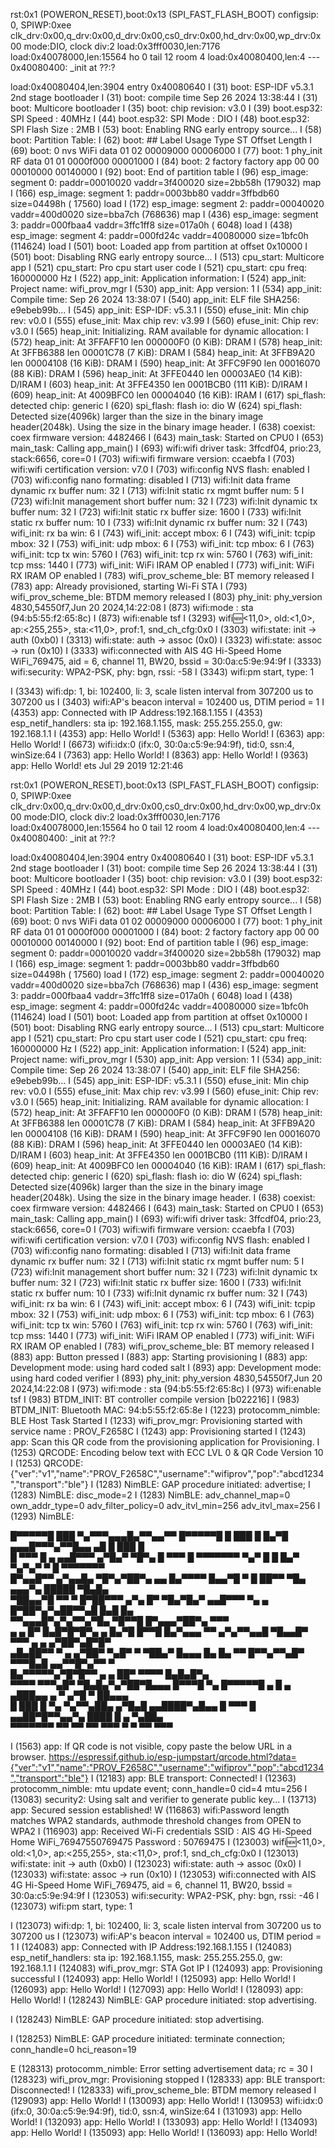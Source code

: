 rst:0x1 (POWERON_RESET),boot:0x13 (SPI_FAST_FLASH_BOOT)
configsip: 0, SPIWP:0xee
clk_drv:0x00,q_drv:0x00,d_drv:0x00,cs0_drv:0x00,hd_drv:0x00,wp_drv:0x00
mode:DIO, clock div:2
load:0x3fff0030,len:7176
load:0x40078000,len:15564
ho 0 tail 12 room 4
load:0x40080400,len:4
--- 0x40080400: _init at ??:?

load:0x40080404,len:3904
entry 0x40080640
I (31) boot: ESP-IDF v5.3.1 2nd stage bootloader
I (31) boot: compile time Sep 26 2024 13:38:44
I (31) boot: Multicore bootloader
I (35) boot: chip revision: v3.0
I (39) boot.esp32: SPI Speed      : 40MHz
I (44) boot.esp32: SPI Mode       : DIO
I (48) boot.esp32: SPI Flash Size : 2MB
I (53) boot: Enabling RNG early entropy source...
I (58) boot: Partition Table:
I (62) boot: ## Label            Usage          Type ST Offset   Length
I (69) boot:  0 nvs              WiFi data        01 02 00009000 00006000
I (77) boot:  1 phy_init         RF data          01 01 0000f000 00001000
I (84) boot:  2 factory          factory app      00 00 00010000 00140000
I (92) boot: End of partition table
I (96) esp_image: segment 0: paddr=00010020 vaddr=3f400020 size=2bb58h (179032) map
I (166) esp_image: segment 1: paddr=0003bb80 vaddr=3ffbdb60 size=04498h ( 17560) load
I (172) esp_image: segment 2: paddr=00040020 vaddr=400d0020 size=bba7ch (768636) map
I (436) esp_image: segment 3: paddr=000fbaa4 vaddr=3ffc1ff8 size=017a0h (  6048) load
I (438) esp_image: segment 4: paddr=000fd24c vaddr=40080000 size=1bfc0h (114624) load
I (501) boot: Loaded app from partition at offset 0x10000
I (501) boot: Disabling RNG early entropy source...
I (513) cpu_start: Multicore app
I (521) cpu_start: Pro cpu start user code
I (521) cpu_start: cpu freq: 160000000 Hz
I (522) app_init: Application information:
I (524) app_init: Project name:     wifi_prov_mgr
I (530) app_init: App version:      1
I (534) app_init: Compile time:     Sep 26 2024 13:38:07
I (540) app_init: ELF file SHA256:  e9ebeb99b...
I (545) app_init: ESP-IDF:          v5.3.1
I (550) efuse_init: Min chip rev:     v0.0
I (555) efuse_init: Max chip rev:     v3.99 
I (560) efuse_init: Chip rev:         v3.0
I (565) heap_init: Initializing. RAM available for dynamic allocation:
I (572) heap_init: At 3FFAFF10 len 000000F0 (0 KiB): DRAM
I (578) heap_init: At 3FFB6388 len 00001C78 (7 KiB): DRAM
I (584) heap_init: At 3FFB9A20 len 00004108 (16 KiB): DRAM
I (590) heap_init: At 3FFC9F90 len 00016070 (88 KiB): DRAM
I (596) heap_init: At 3FFE0440 len 00003AE0 (14 KiB): D/IRAM
I (603) heap_init: At 3FFE4350 len 0001BCB0 (111 KiB): D/IRAM
I (609) heap_init: At 4009BFC0 len 00004040 (16 KiB): IRAM
I (617) spi_flash: detected chip: generic
I (620) spi_flash: flash io: dio
W (624) spi_flash: Detected size(4096k) larger than the size in the binary image header(2048k). Using the size in the binary image header.
I (638) coexist: coex firmware version: 4482466
I (643) main_task: Started on CPU0
I (653) main_task: Calling app_main()
I (693) wifi:wifi driver task: 3ffcdf04, prio:23, stack:6656, core=0
I (703) wifi:wifi firmware version: ccaebfa
I (703) wifi:wifi certification version: v7.0
I (703) wifi:config NVS flash: enabled
I (703) wifi:config nano formating: disabled
I (713) wifi:Init data frame dynamic rx buffer num: 32
I (713) wifi:Init static rx mgmt buffer num: 5
I (723) wifi:Init management short buffer num: 32
I (723) wifi:Init dynamic tx buffer num: 32
I (723) wifi:Init static rx buffer size: 1600
I (733) wifi:Init static rx buffer num: 10
I (733) wifi:Init dynamic rx buffer num: 32
I (743) wifi_init: rx ba win: 6
I (743) wifi_init: accept mbox: 6
I (743) wifi_init: tcpip mbox: 32
I (753) wifi_init: udp mbox: 6
I (753) wifi_init: tcp mbox: 6
I (763) wifi_init: tcp tx win: 5760
I (763) wifi_init: tcp rx win: 5760
I (763) wifi_init: tcp mss: 1440
I (773) wifi_init: WiFi IRAM OP enabled
I (773) wifi_init: WiFi RX IRAM OP enabled
I (783) wifi_prov_scheme_ble: BT memory released
I (783) app: Already provisioned, starting Wi-Fi STA
I (793) wifi_prov_scheme_ble: BTDM memory released
I (803) phy_init: phy_version 4830,54550f7,Jun 20 2024,14:22:08
I (873) wifi:mode : sta (94:b5:55:f2:65:8c)
I (873) wifi:enable tsf
I (3293) wifi:new:<11,0>, old:<1,0>, ap:<255,255>, sta:<11,0>, prof:1, snd_ch_cfg:0x0
I (3303) wifi:state: init -> auth (0xb0)
I (3313) wifi:state: auth -> assoc (0x0)
I (3323) wifi:state: assoc -> run (0x10)
I (3333) wifi:connected with AIS 4G Hi-Speed Home WiFi_769475, aid = 6, channel 11, BW20, bssid = 30:0a:c5:9e:94:9f
I (3333) wifi:security: WPA2-PSK, phy: bgn, rssi: -58
I (3343) wifi:pm start, type: 1

I (3343) wifi:dp: 1, bi: 102400, li: 3, scale listen interval from 307200 us to 307200 us
I (3403) wifi:AP's beacon interval = 102400 us, DTIM period = 1
I (4353) app: Connected with IP Address:192.168.1.155
I (4353) esp_netif_handlers: sta ip: 192.168.1.155, mask: 255.255.255.0, gw: 192.168.1.1
I (4353) app: Hello World!
I (5363) app: Hello World!
I (6363) app: Hello World!
I (6673) wifi:<ba-add>idx:0 (ifx:0, 30:0a:c5:9e:94:9f), tid:0, ssn:4, winSize:64
I (7363) app: Hello World!
I (8363) app: Hello World!
I (9363) app: Hello World!
ets Jul 29 2019 12:21:46

rst:0x1 (POWERON_RESET),boot:0x13 (SPI_FAST_FLASH_BOOT)
configsip: 0, SPIWP:0xee
clk_drv:0x00,q_drv:0x00,d_drv:0x00,cs0_drv:0x00,hd_drv:0x00,wp_drv:0x00
mode:DIO, clock div:2
load:0x3fff0030,len:7176
load:0x40078000,len:15564
ho 0 tail 12 room 4
load:0x40080400,len:4
--- 0x40080400: _init at ??:?

load:0x40080404,len:3904
entry 0x40080640
I (31) boot: ESP-IDF v5.3.1 2nd stage bootloader
I (31) boot: compile time Sep 26 2024 13:38:44
I (31) boot: Multicore bootloader
I (35) boot: chip revision: v3.0
I (39) boot.esp32: SPI Speed      : 40MHz
I (44) boot.esp32: SPI Mode       : DIO
I (48) boot.esp32: SPI Flash Size : 2MB
I (53) boot: Enabling RNG early entropy source...
I (58) boot: Partition Table:
I (62) boot: ## Label            Usage          Type ST Offset   Length
I (69) boot:  0 nvs              WiFi data        01 02 00009000 00006000
I (77) boot:  1 phy_init         RF data          01 01 0000f000 00001000
I (84) boot:  2 factory          factory app      00 00 00010000 00140000
I (92) boot: End of partition table
I (96) esp_image: segment 0: paddr=00010020 vaddr=3f400020 size=2bb58h (179032) map
I (166) esp_image: segment 1: paddr=0003bb80 vaddr=3ffbdb60 size=04498h ( 17560) load
I (172) esp_image: segment 2: paddr=00040020 vaddr=400d0020 size=bba7ch (768636) map
I (436) esp_image: segment 3: paddr=000fbaa4 vaddr=3ffc1ff8 size=017a0h (  6048) load
I (438) esp_image: segment 4: paddr=000fd24c vaddr=40080000 size=1bfc0h (114624) load
I (501) boot: Loaded app from partition at offset 0x10000
I (501) boot: Disabling RNG early entropy source...
I (513) cpu_start: Multicore app
I (521) cpu_start: Pro cpu start user code
I (521) cpu_start: cpu freq: 160000000 Hz
I (522) app_init: Application information:
I (524) app_init: Project name:     wifi_prov_mgr
I (530) app_init: App version:      1
I (534) app_init: Compile time:     Sep 26 2024 13:38:07
I (540) app_init: ELF file SHA256:  e9ebeb99b...
I (545) app_init: ESP-IDF:          v5.3.1
I (550) efuse_init: Min chip rev:     v0.0
I (555) efuse_init: Max chip rev:     v3.99
I (560) efuse_init: Chip rev:         v3.0
I (565) heap_init: Initializing. RAM available for dynamic allocation:
I (572) heap_init: At 3FFAFF10 len 000000F0 (0 KiB): DRAM
I (578) heap_init: At 3FFB6388 len 00001C78 (7 KiB): DRAM
I (584) heap_init: At 3FFB9A20 len 00004108 (16 KiB): DRAM
I (590) heap_init: At 3FFC9F90 len 00016070 (88 KiB): DRAM
I (596) heap_init: At 3FFE0440 len 00003AE0 (14 KiB): D/IRAM
I (603) heap_init: At 3FFE4350 len 0001BCB0 (111 KiB): D/IRAM
I (609) heap_init: At 4009BFC0 len 00004040 (16 KiB): IRAM
I (617) spi_flash: detected chip: generic
I (620) spi_flash: flash io: dio
W (624) spi_flash: Detected size(4096k) larger than the size in the binary image header(2048k). Using the size in the binary image header.
I (638) coexist: coex firmware version: 4482466
I (643) main_task: Started on CPU0
I (653) main_task: Calling app_main()
I (693) wifi:wifi driver task: 3ffcdf04, prio:23, stack:6656, core=0
I (703) wifi:wifi firmware version: ccaebfa
I (703) wifi:wifi certification version: v7.0
I (703) wifi:config NVS flash: enabled
I (703) wifi:config nano formating: disabled
I (713) wifi:Init data frame dynamic rx buffer num: 32
I (713) wifi:Init static rx mgmt buffer num: 5
I (723) wifi:Init management short buffer num: 32
I (723) wifi:Init dynamic tx buffer num: 32
I (723) wifi:Init static rx buffer size: 1600
I (733) wifi:Init static rx buffer num: 10
I (733) wifi:Init dynamic rx buffer num: 32
I (743) wifi_init: rx ba win: 6
I (743) wifi_init: accept mbox: 6
I (743) wifi_init: tcpip mbox: 32
I (753) wifi_init: udp mbox: 6
I (753) wifi_init: tcp mbox: 6
I (763) wifi_init: tcp tx win: 5760
I (763) wifi_init: tcp rx win: 5760
I (763) wifi_init: tcp mss: 1440
I (773) wifi_init: WiFi IRAM OP enabled
I (773) wifi_init: WiFi RX IRAM OP enabled
I (783) wifi_prov_scheme_ble: BT memory released
I (883) app: Button pressed
I (883) app: Starting provisioning
I (883) app: Development mode: using hard coded salt
I (893) app: Development mode: using hard coded verifier
I (893) phy_init: phy_version 4830,54550f7,Jun 20 2024,14:22:08
I (973) wifi:mode : sta (94:b5:55:f2:65:8c)
I (973) wifi:enable tsf
I (983) BTDM_INIT: BT controller compile version [b022216]
I (983) BTDM_INIT: Bluetooth MAC: 94:b5:55:f2:65:8e
I (1223) protocomm_nimble: BLE Host Task Started
I (1233) wifi_prov_mgr: Provisioning started with service name : PROV_F2658C 
I (1243) app: Provisioning started
I (1243) app: Scan this QR code from the provisioning application for Provisioning.
I (1253) QRCODE: Encoding below text with ECC LVL 0 & QR Code Version 10
I (1253) QRCODE: {"ver":"v1","name":"PROV_F2658C","username":"wifiprov","pop":"abcd1234","transport":"ble"}
I (1283) NimBLE: GAP procedure initiated: advertise;
I (1283) NimBLE: disc_mode=2
I (1283) NimBLE:  adv_channel_map=0 own_addr_type=0 adv_filter_policy=0 adv_itvl_min=256 adv_itvl_max=256
I (1293) NimBLE:


  █▀▀▀▀▀█ ███ ▀▄▀▀▀▄▄▄█▄▀▀▄▄▀▀  █▀▀▀▀▀█
  █ ███ █ █▄▀█ ▄▄▄█▀▀▀▄▀▀█▄▄ ▄█ █ ███ █   
  █ ▀▀▀ █ ▄  ▄▄█▀▀▀  ▄▀█▄▀ ▀█▀▄ █ ▀▀▀ █
  ▀▀▀▀▀▀▀ ▀▄▀ █ █ █▄▀ ▀▄▀▄▀ ▀ █ ▀▀▀▀▀▀▀   
  █▀▄▄█▀▀   ▄▀▄▄█▄ ▀█▀▄▀██▀▄  ▄▄ █▄▀▀▀▀
  █▄▄▀█ ▀ █ ██▀▀ ▀█▄  ▄▄▄▀▄ █████ ▀█▄█▄   
   ▀██▄▄▀█ ▀▀ ▀  █▀██▀▀▀ ▄▀▄ █▀ ▀█▄▀█▄▀
   ▄▄█▀▀▀ ▀▄  ▄ █▀██▀▄▀▄██▀▀▄█ █▄█ █▄     
  ▀▀▄▄▄█▀▄▀▄▀▀▄▀█▄ ▀█▀▀█ █▀▄▄▄▀██▀▄ ▀▀▀   
   ▄ ▄ █▀  █▄█▀█▀█▀▄ ▄ █▄▀█ █▀▀█ █▄▀▄▄▄
  ▀▀ ▄▀▄▀▀▄▄█ ▀█▄▄█▀ ▀▀▀ ▄ ▄ ▄▀██▀▄█▀█▀   
  ▄█▄██▀▀   ▀ ▄ ▄▀██▀ ▀▄█▀ ▀ ▀██▄▀ █▄▄▄
  █▄ █▄ ▀▀ █▀▀▄▀▀▄█▀ ▀▀▀█▄█ ▄▄▀▀█▀▄▀▀ ▀   
    █▄▀▀▀▀▀▄▀█▀█▀▀ ▄ ▄ ██▀ ▀▀▀▀ █▄█▄█▀▄   
  ▀▀▀▀ ▀▀▀▄█▀ ▀█▄█▄▀▄▀██▀█▄▄▄ █▀▀▀█ ▀▄
  █▀▀▀▀▀█ ▄ █ ▄ ▄███▄▄ ▄ ▀  ▄▀█ ▀ ██▄▄▄   
  █ ███ █ ▀▄ ▀▄▀▀▄██▄ ▄▀█▄█ ▄▄████▀▄█▄▄
  █ ▀▀▀ █ ▄▄██▀█▀▀▄▄▀▄ ████ █ ▄  ▀▄██▄    
  ▀▀▀▀▀▀▀ ▀▀  ▀▀  ▀▀ ▀▀▀  ▀  ▀   ▀▀ ▀▀▀


I (1563) app: If QR code is not visible, copy paste the below URL in a browser.
https://espressif.github.io/esp-jumpstart/qrcode.html?data={"ver":"v1","name":"PROV_F2658C","username":"wifiprov","pop":"abcd1234","transport":"ble"}
I (12183) app: BLE transport: Connected!
I (12363) protocomm_nimble: mtu update event; conn_handle=0 cid=4 mtu=256
I (13083) security2: Using salt and verifier to generate public key...
I (13713) app: Secured session established!
W (116863) wifi:Password length matches WPA2 standards, authmode threshold changes from OPEN to WPA2
I (116903) app: Received Wi-Fi credentials
        SSID     : AIS 4G Hi-Speed Home WiFi_76947550769475
        Password : 50769475
I (123003) wifi:new:<11,0>, old:<1,0>, ap:<255,255>, sta:<11,0>, prof:1, snd_ch_cfg:0x0
I (123013) wifi:state: init -> auth (0xb0)
I (123023) wifi:state: auth -> assoc (0x0)
I (123033) wifi:state: assoc -> run (0x10)
I (123053) wifi:connected with AIS 4G Hi-Speed Home WiFi_769475, aid = 6, channel 11, BW20, bssid = 30:0a:c5:9e:94:9f
I (123053) wifi:security: WPA2-PSK, phy: bgn, rssi: -46
I (123073) wifi:pm start, type: 1

I (123073) wifi:dp: 1, bi: 102400, li: 3, scale listen interval from 307200 us to 307200 us
I (123073) wifi:AP's beacon interval = 102400 us, DTIM period = 1
I (124083) app: Connected with IP Address:192.168.1.155
I (124083) esp_netif_handlers: sta ip: 192.168.1.155, mask: 255.255.255.0, gw: 192.168.1.1
I (124083) wifi_prov_mgr: STA Got IP
I (124093) app: Provisioning successful
I (124093) app: Hello World!
I (125093) app: Hello World!
I (126093) app: Hello World!
I (127093) app: Hello World!
I (128093) app: Hello World!
I (128243) NimBLE: GAP procedure initiated: stop advertising.

I (128243) NimBLE: GAP procedure initiated: stop advertising.

I (128253) NimBLE: GAP procedure initiated: terminate connection; conn_handle=0 hci_reason=19

E (128313) protocomm_nimble: Error setting advertisement data; rc = 30
I (128323) wifi_prov_mgr: Provisioning stopped
I (128333) app: BLE transport: Disconnected!
I (128333) wifi_prov_scheme_ble: BTDM memory released
I (129093) app: Hello World!
I (130093) app: Hello World!
I (130953) wifi:<ba-add>idx:0 (ifx:0, 30:0a:c5:9e:94:9f), tid:0, ssn:4, winSize:64
I (131093) app: Hello World!
I (132093) app: Hello World!
I (133093) app: Hello World!
I (134093) app: Hello World!
I (135093) app: Hello World!
I (136093) app: Hello World!
